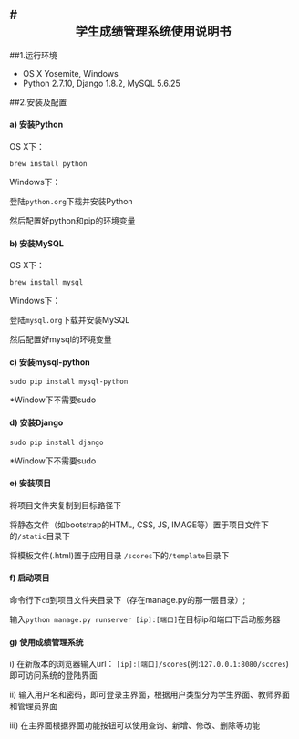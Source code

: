 #<center>学生成绩管理系统使用说明书</center>
----
##1.运行环境
- OS X Yosemite, Windows
- Python 2.7.10, Django 1.8.2, MySQL 5.6.25

##2.安装及配置
#### a) 安装Python
OS X下：

    brew install python
Windows下：

登陆`python.org`下载并安装Python

然后配置好python和pip的环境变量
#### b) 安装MySQL
OS X下：

    brew install mysql
Windows下：

登陆`mysql.org`下载并安装MySQL

然后配置好mysql的环境变量
#### c) 安装mysql-python
    sudo pip install mysql-python
*Window下不需要sudo
#### d) 安装Django
    sudo pip install django
*Window下不需要sudo
#### e) 安装项目
将项目文件夹复制到目标路径下

将静态文件（如bootstrap的HTML, CSS, JS, IMAGE等）置于项目文件下的`/static`目录下

将模板文件(.html)置于应用目录 `/scores`下的`/template`目录下
#### f) 启动项目
命令行下`cd`到项目文件夹目录下（存在manage.py的那一层目录）;

输入`python manage.py runserver [ip]:[端口]`在目标ip和端口下启动服务器
#### g) 使用成绩管理系统
i)    在新版本的浏览器输入url： `[ip]:[端口]/scores`(例:`127.0.0.1:8080/scores`) 即可访问系统的登陆界面

ii)   输入用户名和密码，即可登录主界面，根据用户类型分为学生界面、教师界面和管理员界面

iii)  在主界面根据界面功能按钮可以使用查询、新增、修改、删除等功能
